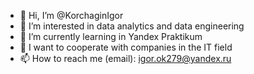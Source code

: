 - 👋 Hi, I’m @KorchaginIgor
- 👀 I’m interested in data analytics and data engineering
- 🌱 I’m currently learning in Yandex Praktikum
- 💞️ I want to cooperate with companies in the IT field
- 📫 How to reach me (email): igor.ok279@yandex.ru

<!---
KorchaginIgor/KorchaginIgor is a ✨ special ✨ repository because its `README.md` (this file) appears on your GitHub profile.
You can click the Preview link to take a look at your changes.
--->
